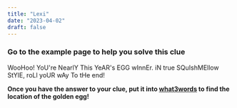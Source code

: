 ```yaml
---
title: "Lexi"
date: "2023-04-02"
draft: false
---
```


### Go to the example page to help you solve this clue

WooHoo! YoU're NearlY This YeAR's EGG wInnEr. iN true SQuIshMEllow StYlE, roLl yoUR wAy To tHe end!

__Once you have the answer to your clue, put it into [what3words](https://what3words.com/pretty.needed.chill) to find the location of the golden egg!__